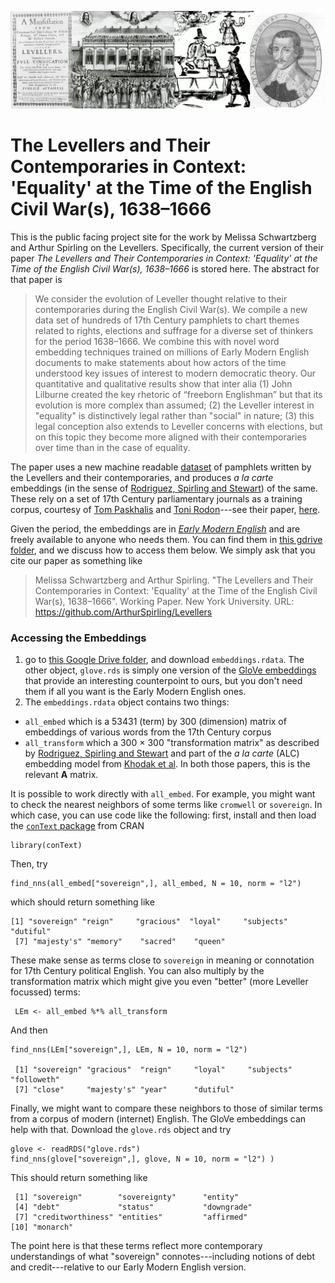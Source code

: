 <p align="center">
<img src="https://github.com/ArthurSpirling/Levellers/blob/main/lev_banner.jpg" width = "800" title="Levellers image">
</p>
 
# The Levellers and Their Contemporaries in Context: 'Equality' at the Time of the English Civil War(s), 1638–1666

This is the public facing project site for the work by Melissa Schwartzberg and Arthur Spirling on the Levellers. Specifically, the current version of their paper  *The Levellers and Their Contemporaries in Context: 'Equality' at the Time of the English Civil War(s), 1638–1666* is stored here.  The abstract for that paper is

> We consider the evolution of Leveller thought relative to their contemporaries during the English Civil War(s). We compile a new data set of hundreds of 17th Century pamphlets to chart themes related to rights, elections and suffrage for a diverse set of thinkers for the period 1638–1666. We combine this with novel word embedding techniques trained on millions of Early Modern English documents to make statements about how actors of the time understood key issues of interest to modern democratic theory. Our quantitative and qualitative results show that inter alia (1) John Lilburne created the key rhetoric of “freeborn Englishman” but that its evolution is more complex than assumed; (2) the Leveller interest in "equality" is distinctively legal rather than "social" in nature; (3) this legal conception also extends to Leveller concerns with elections, but on this topic they become more aligned with their contemporaries over time than in the case of equality.


The paper uses a new machine readable [dataset](https://oll.libertyfund.org/collection/the-levellers) of pamphlets written by the Levellers and their contemporaries, and produces *a la carte* embeddings (in the sense of [Rodriguez, Spirling and Stewart](https://github.com/prodriguezsosa/EmbeddingRegression)) of the same.  These rely on a set of 17th Century parliamentary journals as a training corpus, courtesy of [Tom Paskhalis](https://tom.paskhal.is/) and [Toni Rodon](https://tonirodon.cat/)---see their paper, [here](https://osf.io/qgu9c).  

Given the period, the embeddings are in [*Early Modern English*](https://en.wikipedia.org/wiki/Early_Modern_English) and are freely available to anyone who needs them. You can find them in [this gdrive folder](https://drive.google.com/drive/folders/1oGCMSnmcZG-uxO-gxj3otyT8QXlhmTp8?usp=sharing), and we discuss how to access them below.  We simply ask that you cite our paper as something like


> Melissa Schwartzberg and Arthur Spirling. "The Levellers and Their Contemporaries in Context: 'Equality' at the Time of the English Civil War(s), 1638–1666". Working Paper. New York University. URL: https://github.com/ArthurSpirling/Levellers


### Accessing the Embeddings

1. go to [this Google Drive folder](https://drive.google.com/drive/folders/1oGCMSnmcZG-uxO-gxj3otyT8QXlhmTp8?usp=sharing), and download  `embeddings.rdata`.  The other object, `glove.rds` is simply one version of the [GloVe embeddings](https://nlp.stanford.edu/projects/glove/) that provide an interesting counterpoint to ours, but you don't need them if all you want is the Early Modern English ones.
2. The `embeddings.rdata` object contains two things: 
- `all_embed` which is a 53431 (term) by 300 (dimension) matrix of embeddings of various words from the 17th Century corpus
- `all_transform` which a 300 $\times$ 300 "transformation matrix" as described by [Rodriguez, Spirling and Stewart](https://github.com/prodriguezsosa/EmbeddingRegression) and part of the *a la carte* (ALC) embedding model from [Khodak et al](https://arxiv.org/abs/1805.05388).  In both those papers, this is the relevant **A** matrix. 


It is possible to work directly with `all_embed`.  For example, you might want to check the nearest neighbors of some terms like `cromwell` or `sovereign`.  In which case, you can use code like the following: first, install and then load the [`conText` package](https://cran.r-project.org/web/packages/conText/index.html) from CRAN 
```
library(conText)
```
Then, try
```
find_nns(all_embed["sovereign",], all_embed, N = 10, norm = "l2")
```
which should return something like
```
[1] "sovereign" "reign"     "gracious"  "loyal"     "subjects"  "dutiful"  
 [7] "majesty's" "memory"    "sacred"    "queen"
```
These make sense as terms close to `sovereign` in meaning or connotation for 17th Century political English.  You can also multiply by the transformation matrix which might give you even "better" (more Leveller focussed) terms: 
```
 LEm <- all_embed %*% all_transform
```
And then
```
find_nns(LEm["sovereign",], LEm, N = 10, norm = "l2")

 [1] "sovereign" "gracious"  "reign"     "loyal"     "subjects"  "followeth"
 [7] "close"     "majesty's" "year"      "dutiful"
```

Finally, we might want to compare these neighbors to those of similar terms from a corpus of modern (internet) English.  The GloVe embeddings can help with that.  Download the `glove.rds` object and try

```
glove <- readRDS("glove.rds")
find_nns(glove["sovereign",], glove, N = 10, norm = "l2") )
```
This should return something like
```
 [1] "sovereign"        "sovereignty"      "entity"          
 [4] "debt"             "status"           "downgrade"       
 [7] "creditworthiness" "entities"         "affirmed"        
[10] "monarch"         
```
The point here is that these terms reflect more contemporary understandings of what "sovereign" connotes---including notions of debt and credit---relative to our Early Modern English version.
